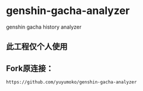 # genshin-gacha-analyzer
genshin gacha history analyzer
## 此工程仅个人使用

## Fork原连接：
`https://github.com/yuyumoko/genshin-gacha-analyzer`

